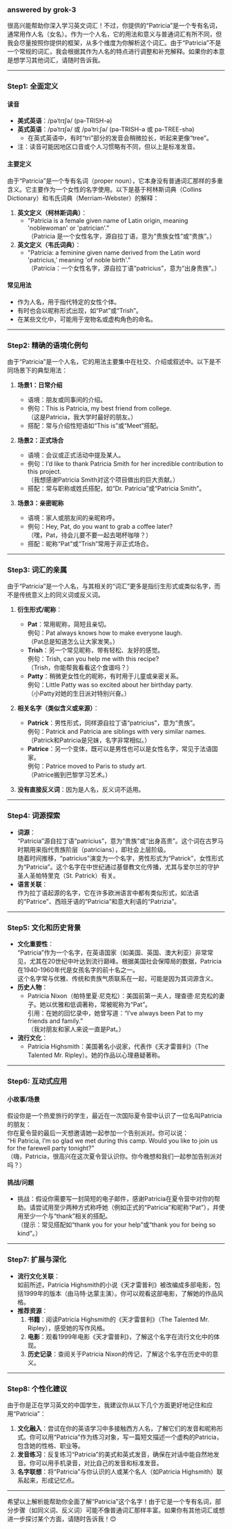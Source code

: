 ### answered by grok-3
很高兴能帮助你深入学习英文词汇！不过，你提供的“Patricia”是一个专有名词，通常用作人名（女名）。作为一个人名，它的用法和意义与普通词汇有所不同，但我会尽量按照你提供的框架，从多个维度为你解析这个词汇。由于“Patricia”不是一个常规的词汇，我会根据其作为人名的特点进行调整和补充解释。如果你的本意是想学习其他词汇，请随时告诉我。

---

### Step1: 全面定义
#### 读音
- **美式英语**：/pəˈtrɪʃə/ (pə-TRISH-ə)
- **英式英语**：/pəˈtrɪʃə/ 或 /pəˈtriːʃə/ (pə-TRISH-ə 或 pə-TREE-shə)
  - 在英式英语中，有时“tri”部分的发音会稍微拉长，听起来更像“tree”。
- 注：读音可能因地区口音或个人习惯略有不同，但以上是标准发音。

#### 主要定义
由于“Patricia”是一个专有名词（proper noun），它本身没有普通词汇那样的多重含义。它主要作为一个女性的名字使用。以下是基于柯林斯词典（Collins Dictionary）和韦氏词典（Merriam-Webster）的解释：
1. **英文定义（柯林斯词典）**：  
   - "Patricia is a female given name of Latin origin, meaning 'noblewoman' or 'patrician'."  
     （Patricia 是一个女性名字，源自拉丁语，意为“贵族女性”或“贵族”。）
2. **英文定义（韦氏词典）**：  
   - "Patricia: a feminine given name derived from the Latin word 'patricius,' meaning 'of noble birth'."  
     （Patricia：一个女性名字，源自拉丁语“patricius”，意为“出身贵族”。）

#### 常见用法
- 作为人名，用于指代特定的女性个体。
- 有时也会以昵称形式出现，如“Pat”或“Trish”。
- 在某些文化中，可能用于宠物名或虚构角色的命名。

---

### Step2: 精确的语境化例句
由于“Patricia”是一个人名，它的用法主要集中在社交、介绍或叙述中。以下是不同场景下的典型用法：
1. **场景1：日常介绍**
   - 语境：朋友或同事间的介绍。
   - 例句：This is Patricia, my best friend from college.  
     （这是Patricia，我大学时最好的朋友。）
   - 搭配：常与介绍性短语如“This is”或“Meet”搭配。

2. **场景2：正式场合**
   - 语境：会议或正式活动中提及某人。
   - 例句：I’d like to thank Patricia Smith for her incredible contribution to this project.  
     （我想感谢Patricia Smith对这个项目做出的巨大贡献。）
   - 搭配：常与职称或姓氏搭配，如“Dr. Patricia”或“Patricia Smith”。

3. **场景3：亲密昵称**
   - 语境：家人或朋友间的亲昵称呼。
   - 例句：Hey, Pat, do you want to grab a coffee later?  
     （嘿，Pat，待会儿要不要一起去喝杯咖啡？）
   - 搭配：昵称“Pat”或“Trish”常用于非正式场合。

---

### Step3: 词汇的亲属
由于“Patricia”是一个人名，与其相关的“词汇”更多是指衍生形式或类似名字，而不是传统意义上的同义词或反义词。
1. **衍生形式/昵称**：
   - **Pat**：常用昵称，简短且亲切。  
     例句：Pat always knows how to make everyone laugh.  
     （Pat总是知道怎么让大家发笑。）
   - **Trish**：另一个常见昵称，带有轻松、友好的感觉。  
     例句：Trish, can you help me with this recipe?  
     （Trish，你能帮我看看这个食谱吗？）
   - **Patty**：稍微更女性化的昵称，有时用于儿童或亲密关系。  
     例句：Little Patty was so excited about her birthday party.  
     （小Patty对她的生日派对特别兴奋。）

2. **相关名字（类似含义或来源）**：
   - **Patrick**：男性形式，同样源自拉丁语“patricius”，意为“贵族”。  
     例句：Patrick and Patricia are siblings with very similar names.  
     （Patrick和Patricia是兄妹，名字非常相似。）
   - **Patrice**：另一个变体，既可以是男性也可以是女性名字，常见于法语国家。  
     例句：Patrice moved to Paris to study art.  
     （Patrice搬到巴黎学习艺术。）

3. **没有直接反义词**：因为是人名，反义词不适用。

---

### Step4: 词源探索
- **词源**：  
  “Patricia”源自拉丁语“patricius”，意为“贵族”或“出身高贵”。这个词在古罗马时期用来指代贵族阶层（patricians），即社会上层阶级。  
  随着时间推移，“patricius”演变为一个名字，男性形式为“Patrick”，女性形式为“Patricia”。这个名字在中世纪通过基督教文化传播，尤其与爱尔兰的守护圣人圣帕特里克（St. Patrick）有关。
- **语言关联**：  
  作为拉丁语起源的名字，它在许多欧洲语言中都有类似形式，如法语的“Patrice”、西班牙语的“Patricia”和意大利语的“Patrizia”。

---

### Step5: 文化和历史背景
- **文化重要性**：  
  “Patricia”作为一个名字，在英语国家（如美国、英国、澳大利亚）非常常见，尤其在20世纪中叶达到流行巅峰。根据美国社会保障局的数据，Patricia在1940-1960年代是女孩名字的前十名之一。  
  这个名字常与优雅、传统和贵族气质联系在一起，可能是因为其词源含义。
- **历史人物**：  
  - Patricia Nixon（帕特里夏·尼克松）：美国前第一夫人，理查德·尼克松的妻子。她以优雅和低调著称，常被昵称为“Pat”。  
    引用：在她的回忆录中，她曾写道：“I’ve always been Pat to my friends and family.”  
    （我对朋友和家人来说一直是Pat。）
- **流行文化**：  
  - Patricia Highsmith：美国著名小说家，代表作《天才雷普利》（The Talented Mr. Ripley）。她的作品以心理悬疑著称。

---

### Step6: 互动式应用
#### 小故事/场景
假设你是一个热爱旅行的学生，最近在一次国际夏令营中认识了一位名叫Patricia的朋友：  
你在夏令营的最后一天想邀请她一起参加一个告别派对。你可以说：  
“Hi Patricia, I’m so glad we met during this camp. Would you like to join us for the farewell party tonight?”  
（嗨，Patricia，很高兴在这次夏令营认识你。你今晚想和我们一起参加告别派对吗？）

#### 挑战/问题
- 挑战：假设你需要写一封简短的电子邮件，感谢Patricia在夏令营中对你的帮助。请尝试用至少两种方式称呼她（例如正式的“Patricia”和昵称“Pat”），并使用至少一个与“thank”相关的搭配。  
  （提示：常见搭配如“thank you for your help”或“thank you for being so kind”。）

---

### Step7: 扩展与深化
- **流行文化关联**：  
  如前所述，Patricia Highsmith的小说《天才雷普利》被改编成多部电影，包括1999年的版本（由马特·达蒙主演）。你可以观看这部电影，了解她的作品风格。
- **推荐资源**：  
  1. **书籍**：阅读Patricia Highsmith的《天才雷普利》（The Talented Mr. Ripley），感受她的写作风格。
  2. **电影**：观看1999年电影《天才雷普利》，了解这个名字在流行文化中的体现。
  3. **历史记录**：查阅关于Patricia Nixon的传记，了解这个名字在历史中的意义。

---

### Step8: 个性化建议
由于你是正在学习英文的中国学生，我建议你从以下几个方面更好地记住和应用“Patricia”：
1. **文化融入**：尝试在你的英语学习中多接触西方人名，了解它们的发音和昵称形式。你可以用“Patricia”作为练习对象，写一篇短文描述一个虚构的Patricia，包含她的性格、职业等。
2. **发音练习**：反复练习“Patricia”的美式和英式发音，确保在对话中能自然地发音。你可以用手机录音，对比自己的发音和标准发音。
3. **名字联想**：将“Patricia”与你认识的人或某个名人（如Patricia Highsmith）联系起来，形成记忆点。

---

希望以上解析能帮助你全面了解“Patricia”这个名字！由于它是一个专有名词，部分步骤（如同义词、反义词）可能不像普通词汇那样丰富。如果你有其他词汇或想进一步探讨某个方面，请随时告诉我！😊